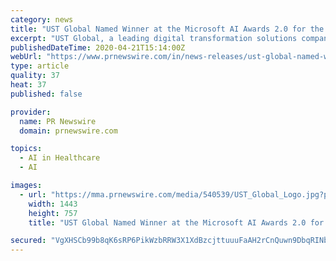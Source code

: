 ```yaml
---
category: news
title: "UST Global Named Winner at the Microsoft AI Awards 2.0 for the Best Innovation in Artificial Intelligence"
excerpt: "UST Global, a leading digital transformation solutions company, announced that it has won the 2020 most innovative AI application award"
publishedDateTime: 2020-04-21T15:14:00Z
webUrl: "https://www.prnewswire.com/in/news-releases/ust-global-named-winner-at-the-microsoft-ai-awards-2-0-for-the-best-innovation-in-artificial-intelligence-831358695.html"
type: article
quality: 37
heat: 37
published: false

provider:
  name: PR Newswire
  domain: prnewswire.com

topics:
  - AI in Healthcare
  - AI

images:
  - url: "https://mma.prnewswire.com/media/540539/UST_Global_Logo.jpg?p=facebook"
    width: 1443
    height: 757
    title: "UST Global Named Winner at the Microsoft AI Awards 2.0 for the Best Innovation in Artificial Intelligence"

secured: "VgXHSCb99b8qK6sRP6PikWzbRRW3X1XdBzcjttuuuFaAH2rCnQuwn9DbqRINb5SAsjFRlZuTfw/t3SyWbgQLhfinINuew+GJ466m9894g3zJfe7sI4Q56stoMQNog4BmAaigCiwrpO02/4GIY7u13SNc4DRm4eNgnyqtdnXm1iNhxcMBAkSo/ocBMSeKdMZKYFYe6p3o9BCGWEA58HzVZtGZVHDbwwaG6eceVPeVeqX/tZPNJo17ebFib7O2x7VLQacCKfGDydmk5cq9XFVanNWIRq5uAQoD/gF3ZWbz8LNZM2ZJSVifX8wCihBzp21x;qCYF4Hz6ORfYBbgoTnXmeg=="
---
```


